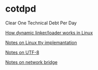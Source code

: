 # cotdpd
Clear One Technical Debt Per Day

[How dynamic linker/loader works in Linux](dl/dl.md)

[Notes on Linux tty implemantation](tty/tty.md)

[Notes on UTF-8](unicode/utf-8.md)

[Notes on network bridge](network/bridge.md)